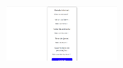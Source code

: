 <a href="https://luizranngel.github.io/CalculadoraFinanceira/"><img src=".\Captura de tela 2021-11-12 144424.png" width="250px"></a>
